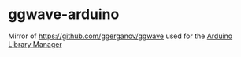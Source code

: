 # ggwave-arduino

Mirror of https://github.com/ggerganov/ggwave used for the [Arduino Library Manager](https://github.com/arduino/library-registry)
